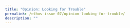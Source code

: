 ```yaml
---
title: "Opinion: Looking for Trouble"
permalink: /ethos-issue-07/opinion-looking-for-trouble/
description: ""
---
```

